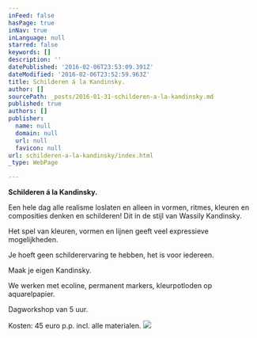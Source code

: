 ```yaml
---
inFeed: false
hasPage: true
inNav: true
inLanguage: null
starred: false
keywords: []
description: ''
datePublished: '2016-02-06T23:53:09.391Z'
dateModified: '2016-02-06T23:52:59.963Z'
title: Schilderen á la Kandinsky.
author: []
sourcePath: _posts/2016-01-31-schilderen-a-la-kandinsky.md
published: true
authors: []
publisher:
  name: null
  domain: null
  url: null
  favicon: null
url: schilderen-a-la-kandinsky/index.html
_type: WebPage

---
```

**Schilderen á la Kandinsky.**

Een hele dag alle realisme loslaten en alleen in vormen, ritmes, kleuren en composities denken en schilderen! Dit in de stijl van Wassily Kandinsky.

Het spel van kleuren, vormen en lijnen geeft veel expressieve mogelijkheden.

Je hoeft geen schilderervaring te hebben, het is voor iedereen.

Maak je eigen Kandinsky.

We werken met ecoline, permanent markers, kleurpotloden op aquarelpapier.

Dagworkshop van 5 uur.

Kosten: 45 euro p.p. incl. alle materialen.
![](https://the-grid-user-content.s3-us-west-2.amazonaws.com/8c8059ef-a0b9-49eb-8cdf-44cfcd29a892.JPG)